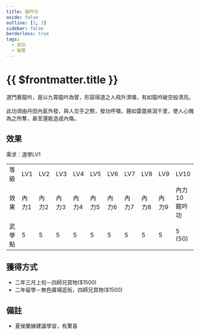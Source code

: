 ```yaml
---
title: 龍吟功
aside: false
outline: [2, 3]
sidebar: false
borderless: true
tags:
  - 武功
  - 秘笈
---
```


# {{ $frontmatter.title }}

<BookItemIcon :size="`medium`" :needLink="false" :no="7005"></BookItemIcon>

道門蒼龍吟，是以九霄龍吟為譬，形容得道之人飛升清嘯，有如龍吟破空般清亮。
<br><br>
此功須由丹田內氣外發，與人交手之際，發功呼嘯，聲如雷霆疾瀉千里，使人心魄<br>
為之所奪，甚至還能造成內傷。
<br clear="all" />

## 效果

需求：道學LV1

<table>
    <tr>
        <td>等級</td>
        <td>LV1</td>
        <td>LV2</td>
        <td>LV3</td>
        <td>LV4</td>
        <td>LV5</td>
        <td>LV6</td>
        <td>LV7</td>
        <td>LV8</td>
        <td>LV9</td>
        <td>LV10</td>
    </tr>
    <tr>
        <td>效果</td>
        <td>內力1</td>
        <td>內力2</td>
        <td>內力3</td>
        <td>內力4</td>
        <td>內力5</td>
        <td>內力6</td>
        <td>內力7</td>
        <td>內力8</td>
        <td>內力9</td>
        <td>內力10<br>龍吟功</td>
    </tr>
    <tr>
        <td>武學點</td>
        <td>5</td>
        <td>5</td>
        <td>5</td>
        <td>5</td>
        <td>5</td>
        <td>5</td>
        <td>5</td>
        <td>5</td>
        <td>5</td>
        <td>5 (50)</td>
    </tr>
</table>

## 獲得方式

- 二年三月上旬－四師兄買物($1500)
- 二年留學－無色廣場逛街，四師兄買物($1500)

## 備註

- 夏侯蘭線建議學習，有驚喜
